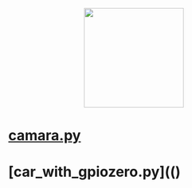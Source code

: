 <p align="center">
  <img width="200" height="200" src="https://github.com/Ploirad/WRO-2024-ArduMASTERS/assets/148375115/122c7233-1e41-4727-894d-9d810f12458b">
</p> 

# [camara.py](https://github.com/Ploirad/WRO-2024-ArduMASTERS/blob/francisco-y-mario/src/diary/camara.py)
# [car_with_gpiozero.py](()

